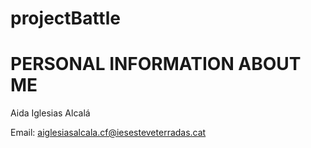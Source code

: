 # projectBattle

# PERSONAL INFORMATION ABOUT ME

Aida Iglesias Alcalá

Email: aiglesiasalcala.cf@iesesteveterradas.cat
